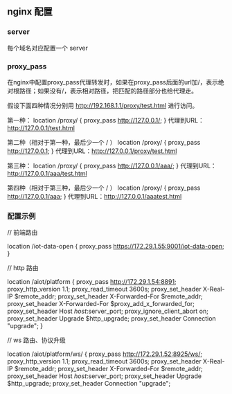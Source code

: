 ## nginx 配置



### server

每个域名对应配置一个 server



### proxy_pass

在nginx中配置proxy_pass代理转发时，如果在proxy_pass后面的url加/，表示绝对根路径；如果没有/，表示相对路径，把匹配的路径部分也给代理走。

假设下面四种情况分别用 http://192.168.1.1/proxy/test.html 进行访问。

第一种：
 location /proxy/ {
 proxy_pass http://127.0.0.1/;
 }
 代理到URL：http://127.0.0.1/test.html

第二种（相对于第一种，最后少一个 / ）
 location /proxy/ {
 proxy_pass http://127.0.0.1;
 }
 代理到URL：http://127.0.0.1/proxy/test.html

第三种：
 location /proxy/ {
 proxy_pass http://127.0.0.1/aaa/;
 }
 代理到URL：http://127.0.0.1/aaa/test.html

第四种（相对于第三种，最后少一个 / ）
 location /proxy/ {
 proxy_pass http://127.0.0.1/aaa;
 }
 代理到URL：http://127.0.0.1/aaatest.html



### 配置示例

// 前端路由

location /iot-data-open {
        proxy_pass https://172.29.1.55:9001/iot-data-open;
}

// http 路由

location /aiot/platform {
        proxy_pass http://172.29.1.54:8891;
        proxy_http_version 1.1;
        proxy_read_timeout 3600s;
        proxy_set_header X-Real-IP $remote_addr;
        proxy_set_header X-Forwarded-For $remote_addr;
        proxy_set_header X-Forwarded-For $proxy_add_x_forwarded_for;
        proxy_set_header Host $host:$server_port;
        proxy_ignore_client_abort on;
        proxy_set_header Upgrade $http_upgrade;
        proxy_set_header Connection "upgrade";
}

// ws 路由、协议升级

location /aiot/platform/ws/ {
        proxy_pass http://172.29.1.52:8925/ws/;
        proxy_http_version 1.1;
        proxy_read_timeout 3600s;
        proxy_set_header X-Real-IP $remote_addr;
        proxy_set_header X-Forwarded-For $remote_addr;
        proxy_set_header Host $host:$server_port;
        proxy_set_header Upgrade $http_upgrade;
        proxy_set_header Connection "upgrade";
